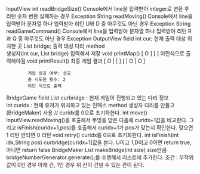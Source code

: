 
InputView
    int readBridgeSize()
        Console에서 line을 입력받아 integer로 변환 후 리턴
        숫자 변환 실패하는 경우 Exception 
    String readMoving()
        Console에서 line을 입력받아 문자열 하나 입력받아 리턴
        U와 D 중 아무것도 아닌 경우 Exception
    String readGameCommand()
        Console에서 line을 입력받아 문자열 하나 입력받아 리턴
        R과 Q 중 아무것도 아닌 경우 Exception
OutputView
    field
        int cur; 현재 출력 대상 위치한 곳
        List<String> bridge; 출력 대상 다리 
    method    
        생성자(int cur, List<String> bridge) 
            입력해서 저장
        void printMap()
            [ O ]
            [   ]
            이런식으로 출력해야됨
        void printResult()
            최종 게임 결과
            [ O |   |   ]
            [   | O | O ]
            
            게임 성공 여부: 성공
            총 시도한 횟수: 2
            이런 식으로 출력
BridgeGame
    field
        List<String> curbridge : 현재 게임이 진행되고 있는 다리 정보  
        int curidx : 현재 유저가 위치하고 있는 인덱스
    method
        생성자
            다리를 만들고(BridgeMaker) 사용 // curidx를 0으로 초기화한다.
        int move()
            InputView.readMoving()을 호출해서 무빙을 받은 다음에 curidx+1값을 비교한다.
            그리고 isFinish(curidx+1,pos)를 호출해서 curidx+1가 pos가 맞는지 확인한다.
            맞으면 1 리턴 안되면 0 리턴
        void retry()
            curidx를 0으로 초기화한다.
        int isFinish(int idx,String pos)
            curbridge[curidx+1]값을 본다. U이고 1,D이고 0이면 return true, 아니면 return false
BridgeMaker
    List<String> makeBridge(int size)
        size만큼 bridgeNumberGenerator.generate();를 수행해서 리스트에 추가한다.
        조건 : 무작위 값이 0인 경우 아래 칸, 1인 경우 위 칸이 건널 수 있는 칸이 된다.